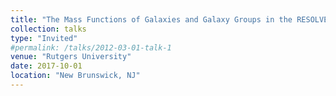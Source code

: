 ```yaml
---
title: "The Mass Functions of Galaxies and Galaxy Groups in the RESOLVE Survey"
collection: talks
type: "Invited"
#permalink: /talks/2012-03-01-talk-1
venue: "Rutgers University"
date: 2017-10-01
location: "New Brunswick, NJ"
---
```


